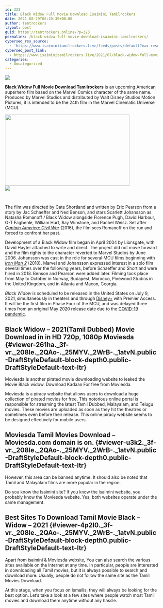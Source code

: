 ```yaml
---
id: 323
title: Black Widow Full Movie Download Isaimini Tamilrockers
date: 2021-08-29T06:20:39+00:00
author: tentrockers
layout: post
guid: https://tentrockers.online/?p=323
permalink: /black-widow-full-movie-download-isaimini-tamilrockers/
cyberseo_rss_source:
  - 'https://www.isaiminitamilrockers.live/feeds/posts/default?max-results=150&start-index=1'
cyberseo_post_link:
  - https://www.isaiminitamilrockers.live/2021/07/black-widow-full-movie-download.html
categories:
  - Uncategorized
---
```

<div class="media_block">
  <img src="https://1.bp.blogspot.com/-T5SF8guGmTU/YOEPWAu-w1I/AAAAAAAAA_4/zjC1mruSSBMgomKTwM1SGBuYGQbqBA4zwCLcBGAsYHQ/s72-w410-h234-c/Black-Widow-Movie-Download.jpg" class="media_thumbnail" />
</div>

<meta content="Black Widow Full Movie Download Tamilrockers is an upcoming American superhero film based on the Marvel Comics character of the same name. ..." name="twitter:description" />

  


<center>
</center>

<p class="XzvDs _208Ie _1atvN _2QAo- _25MYV _2WrB- _1atvN public-DraftStyleDefault-block-depth0 public-DraftStyleDefault-text-ltr" id="viewer-3ade5">
  <span class="vkIF2 public-DraftStyleDefault-ltr"><strong><a href="https://www.tamilrockers.co.nz/black-widow-full-movie-download-tamilrockers/">Black Widow Full Movie Download Tamilrockers</a></strong> is an upcoming American superhero film based on the Marvel Comics character of the same name. Produced by Marvel Studios and distributed by Walt Disney Studios Motion Pictures, it is intended to be the 24th film in the Marvel Cinematic Universe (MCU). </span>
</p>

<div class="separator">
  <a href="https://1.bp.blogspot.com/-T5SF8guGmTU/YOEPWAu-w1I/AAAAAAAAA_4/zjC1mruSSBMgomKTwM1SGBuYGQbqBA4zwCLcBGAsYHQ/s700/Black-Widow-Movie-Download.jpg" imageanchor="1"><img loading="lazy" border="0" data-original-height="400" data-original-width="700" height="234" src="https://1.bp.blogspot.com/-T5SF8guGmTU/YOEPWAu-w1I/AAAAAAAAA_4/zjC1mruSSBMgomKTwM1SGBuYGQbqBA4zwCLcBGAsYHQ/w410-h234/Black-Widow-Movie-Download.jpg" width="410" /></a>
</div>



<div class="separator">
  <a href="https://www.tamilrockers.co.nz/black-widow-full-movie-download-tamilrockers/" imageanchor="1"><img border="0" data-original-height="250" data-original-width="300" src="https://1.bp.blogspot.com/-nfbzYVobUik/YMlpOerzdgI/AAAAAAAAA3Y/aAupsOUs_WMY6Lv7R1OtZhI6OqaRh-YAwCPcBGAYYCw/s0/e854879156f0849f3d27a89db88ed039.png" /></a>
</div>

<span class="vkIF2 public-DraftStyleDefault-ltr"><br /></span>

<p class="XzvDs _208Ie _1atvN _2QAo- _25MYV _2WrB- _1atvN public-DraftStyleDefault-block-depth0 public-DraftStyleDefault-text-ltr">
  <span class="vkIF2 public-DraftStyleDefault-ltr">The film was directed by Cate Shortland and written by Eric Pearson from a story by Jac Schaeffer and Ned Benson, and stars Scarlett Johansson as Natasha Romanoff / Black Widow alongside Florence Pugh, David Harbour, O-T Fagbenle, William Hurt, Ray Winstone, and Rachel Weisz. Set after <a class="_2qJYG _2E8wo" href="https://en.wikipedia.org/wiki/Captain_America:_Civil_War" rel="noopener noreferrer" target="_blank"><em>Captain America: Civil War</em></a> (2016), the film sees Romanoff on the run and forced to confront her past.</span>
</p>

<p class="XzvDs _208Ie _1atvN _2QAo- _25MYV _2WrB- _1atvN public-DraftStyleDefault-block-depth0 public-DraftStyleDefault-text-ltr" id="viewer-acud9">
  <span class="vkIF2 public-DraftStyleDefault-ltr">Development of a Black Widow film began in April 2004 by Lionsgate, with David Hayter attached to write and direct. The project did not move forward and the film rights to the character reverted to Marvel Studios by June 2006. Johansson was cast in the role for several MCU films beginning with <a class="_2qJYG _2E8wo" href="https://en.wikipedia.org/wiki/Iron_Man_2" rel="noopener noreferrer" target="_blank"><em>Iron Man 2</em></a> (2010). Marvel and Johansson expressed interest in a solo film several times over the following years, before Schaeffer and Shortland were hired in 2018. Benson and Pearson were added later. Filming took place from May to October in Norway, Budapest, Morocco, Pinewood Studios in the United Kingdom, and in Atlanta and Macon, Georgia.</span>
</p>

<p class="XzvDs _208Ie _1atvN _2QAo- _25MYV _2WrB- _1atvN public-DraftStyleDefault-block-depth0 public-DraftStyleDefault-text-ltr" id="viewer-336kf">
  <span class="vkIF2 public-DraftStyleDefault-ltr"><em>Black Widow</em> is scheduled to be released in the United States on July 9, 2021, simultaneously in theaters and through <a class="_2qJYG _2E8wo" href="https://en.wikipedia.org/wiki/Disney%2B" rel="noopener noreferrer" target="_blank">Disney+</a> with Premier Access. It will be the first film in Phase Four of the MCU, and was delayed three times from an original May 2020 release date due to the <a class="_2qJYG _2E8wo" href="https://en.wikipedia.org/wiki/COVID-19_pandemic" rel="noopener noreferrer" target="_blank">COVID-19 pandemic</a>.</span>
</p>

## <span class="vkIF2 public-DraftStyleDefault-ltr">Black Widow &#8211; 2021(Tamil Dubbed) Movie Download in in HD 720p, 1080p Moviesda</span> {#viewer-261ha._3f-vr._208Ie._2QAo-._25MYV._2WrB-._1atvN.public-DraftStyleDefault-block-depth0.public-DraftStyleDefault-text-ltr}

<p class="XzvDs _208Ie _1atvN _2QAo- _25MYV _2WrB- _1atvN public-DraftStyleDefault-block-depth0 public-DraftStyleDefault-text-ltr" id="viewer-19nd9">
  <span class="vkIF2 public-DraftStyleDefault-ltr"> Moviesda is another pirated movie downloading website to leaked the Movie Black widow. Download Kadaan For free from Moviesda.</span>
</p>

<p class="XzvDs _208Ie _1atvN _2QAo- _25MYV _2WrB- _1atvN public-DraftStyleDefault-block-depth0 public-DraftStyleDefault-text-ltr" id="viewer-2a39">
  <span class="vkIF2 public-DraftStyleDefault-ltr"> Moviesda is a piracy website that allows users to download a huge collection of pirated movies for free. This notorious online portal is responsible for streaming the latest Tamil Dubbed, Malayalam, and Telugu movies. These movies are uploaded as soon as they hit the theatres or sometimes even before their release. This online piracy website seems to be designed effectively for mobile users.</span>
</p>

## <span class="vkIF2 public-DraftStyleDefault-ltr">Moviesda Tamil Movies Download – Moviesda.com domain is on. </span> {#viewer-u3k2._3f-vr._208Ie._2QAo-._25MYV._2WrB-._1atvN.public-DraftStyleDefault-block-depth0.public-DraftStyleDefault-text-ltr}

<p class="XzvDs _208Ie _1atvN _2QAo- _25MYV _2WrB- _1atvN public-DraftStyleDefault-block-depth0 public-DraftStyleDefault-text-ltr" id="viewer-4tbf6">
  <span class="vkIF2 public-DraftStyleDefault-ltr"> However, this area can be banned anytime. It should also be noted that Tamil and Malayalam films are more popular in the region.</span>
</p>

<p class="XzvDs _208Ie _1atvN _2QAo- _25MYV _2WrB- _1atvN public-DraftStyleDefault-block-depth0 public-DraftStyleDefault-text-ltr" id="viewer-vqdh">
  <span class="vkIF2 public-DraftStyleDefault-ltr">Do you know the Isaimini site? If you know the Isaimini website, you probably know the Moviesda website. Yes, both websites operate under the same management.</span>
</p>

## <span class="vkIF2 public-DraftStyleDefault-ltr">Best Sites To Download Tamil Movie Black &#8211; Widow &#8211; 2021</span> {#viewer-4p2l0._3f-vr._208Ie._2QAo-._25MYV._2WrB-._1atvN.public-DraftStyleDefault-block-depth0.public-DraftStyleDefault-text-ltr}

<p class="XzvDs _208Ie _1atvN _2QAo- _25MYV _2WrB- _1atvN public-DraftStyleDefault-block-depth0 public-DraftStyleDefault-text-ltr" id="viewer-9n02n">
  <span class="vkIF2 public-DraftStyleDefault-ltr">Apart from isaimini & Moviesda website, You can also search the various sites available on the Internet at any time. In particular, people are interested in downloading all Tamil movies, but it is always possible to search and download more. Usually, people do not follow the same site as the Tamil Movies Download.</span>
</p>

<p class="XzvDs _208Ie _1atvN _2QAo- _25MYV _2WrB- _1atvN public-DraftStyleDefault-block-depth0 public-DraftStyleDefault-text-ltr" id="viewer-a8430">
  <span class="vkIF2 public-DraftStyleDefault-ltr">At this stage, when you focus on Ismailis, they will always be looking for the best option. Let’s take a look at a few sites where people watch most Tamil movies and download them anytime without any hassle.</span>
</p>

&nbsp;&nbsp;

<center>
</center>
